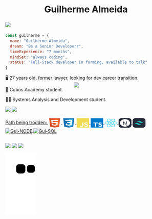 <h1 align="center"> Guilherme Almeida </h1>
<h3 align="center"></h3>



<a href="https://www.linkedin.com/in/guiralmeida" target="_blank"><img src="https://img.shields.io/badge/-LinkedIn-%230077B5?style=for-the-badge&logo=linkedin&logoColor=white" target="_blank"></a>


```javascript
const guilherme = {
  name: "Guilherme Almeida",
  dream: "Be a Senior Developerr",
  timeExperience: "7 months",
  mindSet: "always coding",
  status: "Full-Stack developer in forming, available to talk"
}
```

🖥️ 27 years old, former lawyer, looking for dev career transition. <img align="right" width="290" src="https://i2.wp.com/allhtaccess.info/wp-content/uploads/2018/03/programming.gif?fit=1281%2C716&ssl=1" />

🧊 Cubos Academy student.

👨‍💻 Systems Analysis and Development student. 







<div>  
    <a href="https://github.com/guilhermealmeidadeveloper">
    <img height="180em" src="https://github-readme-stats.vercel.app/api?username=GuilhermeAlmeidaDeveloper&show_icons=true&theme=midnight-purple&include_all_commits=true&count_private=true"/>
    <img height="180em" src="https://github-readme-stats.vercel.app/api/top-langs/?username=GuilhermeAlmeidaDeveloper&layout=compact&langs_count=7&theme=midnight-purple"/>
        
        
</div>
    
   

  <div style="display: inline_block"><br> Path being trodden:
   <img align="center" alt="Gui-HTML" height="30" width="40" src="https://raw.githubusercontent.com/devicons/devicon/master/icons/html5/html5-original.svg">
  <img align="center" alt="Gui-CSS" height="30" width="40" src="https://raw.githubusercontent.com/devicons/devicon/master/icons/css3/css3-original.svg">
  <img align="center" alt="Gui-Js" height="30" width="40" src="https://raw.githubusercontent.com/devicons/devicon/master/icons/javascript/javascript-plain.svg">
  <img align="center" alt="Gui-Ts" height="30" width="40" src="https://raw.githubusercontent.com/devicons/devicon/master/icons/typescript/typescript-plain.svg">
  <img align="center" alt="Gui-React" height="30" width="40" src="https://raw.githubusercontent.com/devicons/devicon/master/icons/react/react-original.svg">
    <img align="center" alt="Gui-Next" height="30" width="40" src="https://raw.githubusercontent.com/tandpfun/skill-icons/59059d9d1a2c092696dc66e00931cc1181a4ce1f/icons/NextJS-Dark.svg">
    <img align="center" alt="Gui-Next" height="30" width="40" src="https://raw.githubusercontent.com/tandpfun/skill-icons/59059d9d1a2c092696dc66e00931cc1181a4ce1f/icons/TailwindCSS-Dark.svg">
  <img align="center" alt="Gui-NODE" height="30" width="40" src="https://cdn.jsdelivr.net/gh/devicons/devicon/icons/nodejs/nodejs-original.svg">
  <img align="center" alt="Gui-SQL" height="30" width="40" src="https://cdn.jsdelivr.net/gh/devicons/devicon/icons/mysql/mysql-original.svg">

    
    
  </div>
     
 ##    
<div>
   <a href="https://discord.gg/wagxzStdcR" target="_blank"><img src="https://img.shields.io/badge/Discord-7289DA?style=for-the-badge&logo=discord&logoColor=white" target="_blank"></a> 
  <a href = "mailto:guilherme.dev.almeida@gmail.com"><img src="https://img.shields.io/badge/-Gmail-%23333?style=for-the-badge&logo=gmail&logoColor=white" target="_blank"></a>
  <a href="https://www.twitch.tv/sktfps" target="_blank"><img src="https://img.shields.io/badge/Twitch-9146FF?style=for-the-badge&logo=twitch&logoColor=white" target="_blank"></a>
    </div>
    
![snake gif](https://github.com/GuilhermeAlmeidaDeveloper/GuilhermeAlmeidaDeveloper/blob/output/github-contribution-grid-snake.svg)     
    
